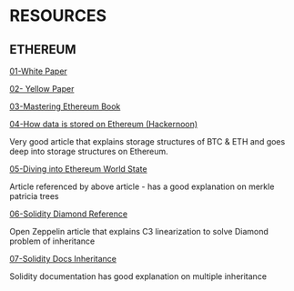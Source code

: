 # RESOURCES

## ETHEREUM

[01-White Paper](https://ethereum.org/en/whitepaper/)

[02- Yellow Paper](https://github.com/ethereum/yellowpaper)

[03-Mastering Ethereum Book](https://github.com/ethereumbook/ethereumbook)

[04-How data is stored on Ethereum (Hackernoon)](https://hackernoon.com/getting-deep-into-ethereum-how-data-is-stored-in-ethereum-e3f669d96033)

Very good article that explains storage structures of BTC & ETH and goes deep into storage structures on Ethereum.

[05-Diving into Ethereum World State](https://medium.com/cybermiles/diving-into-ethereums-world-state-c893102030ed)

Article referenced by above article - has a good explanation on merkle patricia trees

[06-Solidity Diamond Reference](https://forum.openzeppelin.com/t/solidity-diamond-inheritance/2694)

Open Zeppelin article that explains C3 linearization to solve Diamond problem of inheritance

[07-Solidity Docs Inheritance](https://docs.soliditylang.org/en/develop/contracts.html#multiple-inheritance-and-linearization)

Solidity documentation has good explanation on multiple inheritance

